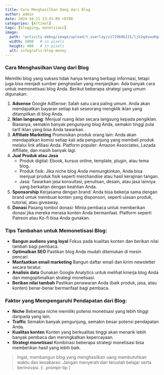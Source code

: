 ```yaml
---
title: Cara Menghasilkan Uang dari Blog
author: admin
date: 2024-10-21 13:41:09 +0700
categories: [Artikel]
tags: [blogging, monetisasi]
image:
  path: "activity-debug/image/upload/t_overlay/v1729686231/ljh2q4vwu0quixivkh5n.jpg"
  width: 1000   # in pixels
  height: 400   # in pixels
  alt: infografis-blog-money
---
```


### Cara Menghasilkan Uang dari Blog

Memiliki blog yang sukses tidak hanya tentang berbagi informasi, tetapi juga bisa menjadi sumber penghasilan yang menjanjikan. Ada banyak cara untuk memonetisasi blog Anda. Berikut beberapa strategi yang umum digunakan:

1. **Adsense**
   Google AdSense: Salah satu cara paling umum. Anda akan mendapatkan bayaran setiap kali seseorang mengklik iklan yang ditampilkan di blog Anda.
2. **Iklan langsung**: 
   Menjual ruang iklan secara langsung kepada pengiklan. Biasanya, semakin banyak pengunjung blog Anda, semakin tinggi pula tarif iklan yang bisa Anda tawarkan.
3. **Affiliate Marketing**
   Promosikan produk orang lain: Anda akan mendapatkan komisi setiap kali ada pengunjung yang membeli produk melalui link afiliasi Anda.
   Platform populer: Amazon Associates, Lazada Affiliate, dan masih banyak lagi.
4. **Jual Produk atau Jasa**
   - Produk digital: Ebook, kursus online, template, plugin, atau tema blog.
   - Produk fisik: Jika niche blog Anda memungkinkan, Anda bisa menjual produk fisik seperti merchandise atau hasil kerajinan tangan.
   - Jasa: Tawarkan jasa konsultasi, penulisan, desain, atau jasa lainnya yang berkaitan dengan keahlian Anda.
5. **Sponsorship**
   Kerjasama dengan brand: Anda bisa bekerja sama dengan brand untuk membuat konten yang disponsori, seperti ulasan produk, tutorial, atau giveaway.
6. **Donasi**
   Pasang tombol donasi: Minta pembaca untuk memberikan donasi jika mereka merasa konten Anda bermanfaat. Platform seperti Patreon atau Ko-fi bisa Anda gunakan.

### Tips Tambahan untuk Memonetisasi Blog:
- **Bangun audiens yang loyal**
  Fokus pada kualitas konten dan berikan nilai tambah bagi pembaca.
- **Optimalkan SEO** 
  Pastikan blog Anda mudah ditemukan di mesin pencari.
- **Manfaatkan email marketing** 
  Bangun daftar email dan kirim newsletter secara teratur.
- **Analisis data**
  Gunakan Google Analytics untuk melihat kinerja blog Anda dan mengoptimalkan strategi monetisasi.
- **Berikan nilai tambah** 
  Pastikan penawaran Anda (baik produk, jasa, atau konten) benar-benar bermanfaat bagi pembaca.


### Faktor yang Mempengaruhi Pendapatan dari Blog:

- **Niche** 
  Beberapa niche memiliki potensi monetisasi yang lebih tinggi daripada yang lain.
- **Traffic** 
  Semakin banyak pengunjung, semakin besar potensi pendapatan Anda.
- **Kualitas konten** 
  Konten yang berkualitas tinggi akan menarik lebih banyak pembaca dan meningkatkan kepercayaan.
- **Strategi monetisasi** 
  Kombinasi beberapa strategi monetisasi bisa memberikan hasil yang lebih baik.

> Ingat, membangun blog yang menghasilkan uang membutuhkan waktu dan kesabaran. Jangan menyerah dan teruslah belajar serta berinovasi.
{: .prompt-tip }